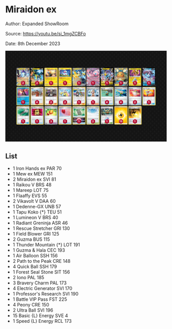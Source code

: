 # Miraidon ex

Author: Expanded ShowRoom

Source: <https://youtu.be/si_1mgZCBFo>

Date: 8th December 2023

![decklist](../../images/PAR/Miraidon%20ex/2-%20Miraidon%20ex.png)

## List

* 1 Iron Hands ex PAR 70
* 1 Mew ex MEW 151
* 2 Miraidon ex SVI 81
* 1 Raikou V BRS 48
* 1 Mareep LOT 75
* 1 Flaaffy EVS 55
* 2 Vikavolt V DAA 60
* 1 Dedenne-GX UNB 57
* 1 Tapu Koko {*} TEU 51
* 1 Lumineon V BRS 40
* 1 Radiant Greninja ASR 46
* 1 Rescue Stretcher GRI 130
* 1 Field Blower GRI 125
* 2 Guzma BUS 115
* 1 Thunder Mountain {*} LOT 191
* 1 Guzma & Hala CEC 193
* 1 Air Balloon SSH 156
* 2 Path to the Peak CRE 148
* 4 Quick Ball SSH 179
* 1 Forest Seal Stone SIT 156
* 2 Iono PAL 185
* 3 Bravery Charm PAL 173
* 4 Electric Generator SVI 170
* 1 Professor's Research SVI 190
* 1 Battle VIP Pass FST 225
* 4 Peony CRE 150
* 2 Ultra Ball SVI 196
* 15 Basic {L} Energy SVE 4
* 1 Speed {L} Energy RCL 173
